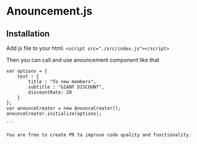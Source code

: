 # Anouncement.js

## Installation

Add js file to your html.
```<script src="./src/index.js"></script>```

Then you can call and use anouncement component like that
````
var options = {
    text : {
        title : "To new members",
        subtitle : "GIANT DISCOUNT",
        discountRate: 20
    }
};
var anounceCreator = new AnounceCreator();
anounceCreator.initialize(options);

```

You are free to create PR to improve code quality and functionality.
